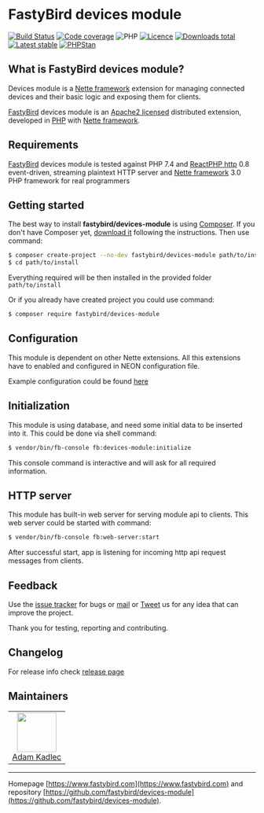 # FastyBird devices module

[![Build Status](https://badgen.net/github/checks/FastyBird/application-events/master?cache=300&style=flast-square)](https://github.com/FastyBird/devices-module/actions)
[![Code coverage](https://badgen.net/coveralls/c/github/FastyBird/devices-module?cache=300&style=flast-square)](https://coveralls.io/r/FastyBird/devices-module)
![PHP](https://badgen.net/packagist/php/FastyBird/devices-module?cache=300&style=flast-square)
[![Licence](https://badgen.net/packagist/license/FastyBird/devices-module?cache=300&style=flast-square)](https://packagist.org/packages/FastyBird/devices-module)
[![Downloads total](https://badgen.net/packagist/dt/FastyBird/devices-module?cache=300&style=flast-square)](https://packagist.org/packages/FastyBird/devices-module)
[![Latest stable](https://badgen.net/packagist/v/FastyBird/devices-module/latest?cache=300&style=flast-square)](https://packagist.org/packages/FastyBird/devices-module)
[![PHPStan](https://img.shields.io/badge/PHPStan-enabled-brightgreen.svg?style=flat-square)](https://github.com/phpstan/phpstan)

## What is FastyBird devices module?

Devices module is a [Nette framework](https://nette.org) extension for managing connected devices and their basic logic and exposing them for clients.

[FastyBird](https://www.fastybird.com) devices module is an [Apache2 licensed](http://www.apache.org/licenses/LICENSE-2.0) distributed extension, developed in [PHP](https://www.php.net) with [Nette framework](https://nette.org).

## Requirements

[FastyBird](https://www.fastybird.com) devices module is tested against PHP 7.4 and [ReactPHP http](https://github.com/reactphp/http) 0.8 event-driven, streaming plaintext HTTP server and [Nette framework](https://nette.org/en/) 3.0 PHP framework for real programmers

## Getting started

The best way to install **fastybird/devices-module** is using [Composer](https://getcomposer.org/). If you don't have Composer yet, [download it](https://getcomposer.org/download/) following the instructions.
Then use command:

```sh
$ composer create-project --no-dev fastybird/devices-module path/to/install
$ cd path/to/install
```

Everything required will be then installed in the provided folder `path/to/install`

Or if you already have created project you could use command:

```sh
$ composer require fastybird/devices-module
```

## Configuration

This module is dependent on other Nette extensions. All this extensions have to enabled and configured in NEON configuration file.

Example configuration could be found [here](https://github.com/FastyBird/devices-module/blob/master/config/example.neon)

## Initialization

This module is using database, and need some initial data to be inserted into it. This could be done via shell command:

```sh
$ vendor/bin/fb-console fb:devices-module:initialize
```

This console command is interactive and will ask for all required information.

## HTTP server

This module has built-in web server for serving module api to clients. This web server could be started with command:
```sh
$ vendor/bin/fb-console fb:web-server:start
```

After successful start, app is listening for incoming http api request messages from clients.

## Feedback

Use the [issue tracker](https://github.com/FastyBird/devices-module/issues) for bugs or [mail](mailto:code@fastybird.com) or [Tweet](https://twitter.com/fastybird) us for any idea that can improve the project.

Thank you for testing, reporting and contributing.

## Changelog

For release info check [release page](https://github.com/FastyBird/devices-module/releases)

## Maintainers

<table>
	<tbody>
		<tr>
			<td align="center">
				<a href="https://github.com/akadlec">
					<img width="80" height="80" src="https://avatars3.githubusercontent.com/u/1866672?s=460&amp;v=4">
				</a>
				<br>
				<a href="https://github.com/akadlec">Adam Kadlec</a>
			</td>
		</tr>
	</tbody>
</table>

***
Homepage [https://www.fastybird.com](https://www.fastybird.com) and repository [https://github.com/fastybird/devices-module](https://github.com/fastybird/devices-module).
